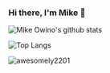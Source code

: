 ### Hi there, I'm Mike 👋

![Mike Owino's github stats](https://github-readme-stats.vercel.app/api?username=mikeowino&count_private=true&show_icons=true&theme=darcula)

![Top Langs](https://github-readme-stats.vercel.app/api/top-langs/?username=mikeowino&layout=compact&theme=darcula)

<p align="left"><img src="https://github-readme-streak-stats.herokuapp.com/?user=MikeOwino&layout=compact&theme=darcula" alt="awesomely2201" /></p>


